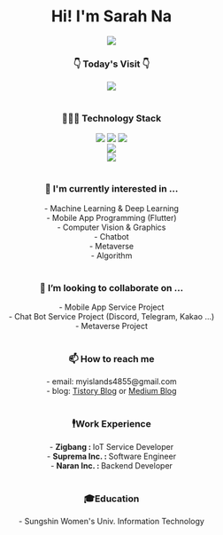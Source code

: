 <div align="center"> 
  <h1> Hi! I'm Sarah Na </h1>
</div>
<div align="center"> 
  <a href="https://github.com/anuraghazra/github-readme-stats"><img src = "https://github-readme-stats.vercel.app/api?username=sehwaa"> </a>
  <!-- <a href="https://github.com/anuraghazra/github-readme-stats"><img src="https://github-readme-stats.vercel.app/api/top-langs/?username=anuraghazra&layout=compact"></a> -->

</div>
<div align="center">
  <h3> 👇 Today's Visit 👇 </h3> <a href="https://hits.seeyoufarm.com"><img src="https://hits.seeyoufarm.com/api/count/incr/badge.svg?url=https%3A%2F%2Fgithub.com%2Fsehwaa&count_bg=%2379C83D&title_bg=%23555555&icon=&icon_color=%23E7E7E7&title=hits&edge_flat=true"/></a> <br>
  <br>
  <h3> 👩🏻‍💻 Technology Stack </h3>
  <img src="https://img.shields.io/badge/Python-3776AB?style=flat-square&logo=Python&logoColor=white"/>
  <img src="https://img.shields.io/badge/Flask-000000?style=flat-square&logo=Flask&logoColor=white"/>
  <img src="https://img.shields.io/badge/Node.js-339933?style=flat-square&logo=Node.js&logoColor=white"/> <br>
  <img src="https://img.shields.io/badge/Java-339933?style=flat-square&logo=Java&logoColor=white"/> <br>
  <img src="https://img.shields.io/badge/Android-339933?style=flat-square&logo=Android&logoColor=white"/> <br>
  <br>
  <h3> 🔭 I'm currently interested in ... </h3>
  - Machine Learning & Deep Learning <br>
  - Mobile App Programming (Flutter) <br>
  - Computer Vision & Graphics <br>
  - Chatbot <br>
  - Metaverse <br>
  - Algorithm <br>
  <br>
  <h3> 👯 I’m looking to collaborate on ... </h3>
  - Mobile App Service Project <br>
  - Chat Bot Service Project (Discord, Telegram, Kakao ...) <br>
  - Metaverse Project <br>
  <br>
  <h3> 📫 How to reach me </h3>
  - email: myislands4855@gmail.com <br>
  - blog: <a href="https://2island.tistory.com">Tistory Blog</a> or <a href="https://medium.com/@nsh235482"> Medium Blog </a> <br>
  <br>
  <h3>🕴Work Experience</h3>
  - <b> Zigbang : </b> IoT Service Developer <br>
  - <b> Suprema Inc. : </b> Software Engineer<br>
  - <b> Naran Inc. : </b> Backend Developer <br>
  <br>
  <h3> 🎓Education </h3> 
  - Sungshin Women's Univ. Information Technology <br>
  
</div>
<!--
**sehwaa/sehwaa** is a ✨ _special_ ✨ repository because its `README.md` (this file) appears on your GitHub profile.

Here are some ideas to get you started:

- 🔭 I’m currently working on ...
- 🌱 I’m currently learning ...
- 👯 I’m looking to collaborate on ...
- 🤔 I’m looking for help with ...
- 💬 Ask me about ...
- 📫 How to reach me: ...
- 😄 Pronouns: ...
- ⚡ Fun fact: ...
-->
